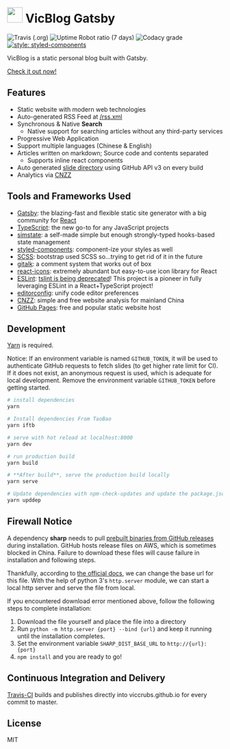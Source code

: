# <img src="./assets/logo.svg" height="36"/> VicBlog Gatsby

![Travis (.org)](https://img.shields.io/travis/vicblog/VicBlog-Gatsby?style=flat-square)
![Uptime Robot ratio (7 days)](https://img.shields.io/uptimerobot/ratio/7/m783121264-44b0baa03c3161906ebe4cea.svg?style=flat-square)
![Codacy grade](https://img.shields.io/codacy/grade/72cd7c1496d643b98404521f33b5a7ff.svg?style=flat-square)
[![style: styled-components](https://img.shields.io/badge/style-%F0%9F%92%85%20styled--components-orange.svg?colorB=daa357&colorA=db748e)](https://github.com/styled-components/styled-components)

VicBlog is a static personal blog built with Gatsby.

[Check it out now!](https://viccrubs.me)

## Features

- Static website with modern web technologies
- Auto-generated RSS Feed at [/rss.xml](https://viccrubs.me/rss.xml)
- Synchronous & Native **Search**
    - Native support for searching articles without any third-party services
- Progressive Web Application
- Support multiple languages (Chinese & English)
- Articles written on markdown; Source code and contents separated
    - Supports inline react components
- Auto generated [slide directory](https://viccrubs.me/slides) using GitHub API v3 on every build
- Analytics via [CNZZ](https://www.cnzz.com)

## Tools and Frameworks Used

- [Gatsby](https://www.gatsbyjs.org/): the blazing-fast and flexible static site generator with a big community for [React](https://facebook.github.io/react/)
- [TypeScript](https://www.typescriptlang.org/): the new go-to for any JavaScript projects
- [simstate](https://github.com/viccrubs/simstate): a self-made simple but enough strongly-typed hooks-based state management
- [styled-components](https://github.com/styled-components/styled-components): component-ize your styles as well
- [SCSS](https://sass-lang.com/): bootstrap used SCSS so...trying to get rid of it in the future
- [gitalk](https://github.com/gitalk/gitalk): a comment system that works out of box
- [react-icons](https://github.com/react-icons/react-icons): extremely abundant but easy-to-use icon library for React
- [ESLint](https://eslint.org/): [tslint is being deprecated](https://medium.com/palantir/tslint-in-2019-1a144c2317a9)! This project is a pioneer in fully leveraging ESLint in a React+TypeScript project!
- [editorconfig](https://editorconfig.org/): unify code editor preferences
- [CNZZ](https://www.cnzz.com): simple and free website analysis for mainland China
- [GitHub Pages](https://pages.github.com): free and popular static website host

## Development

[Yarn](https://yarnpkg.com/) is required.

Notice: If an environment variable is named `GITHUB_TOKEN`, it will be used to authenticate GitHub requests to fetch slides (to get higher rate limit for CI). If it does not exist, an anonymous request is used, which is adequate for local development. Remove the environment variable `GITHUB_TOKEN` before getting started.

``` bash
# install dependencies
yarn

# Install dependencies From TaoBao
yarn iftb

# serve with hot reload at localhost:8000
yarn dev

# run production build
yarn build

# **After build**, serve the production build locally
yarn serve

# Update dependencies with npm-check-updates and update the package.json
yarn upddep
```

## Firewall Notice

A dependency **sharp** needs to pull [prebuilt binaries from GitHub releases](https://github.com/lovell/sharp-libvips/releases) during installation. GitHub hosts release files on AWS, which is sometimes blocked in China. Failure to download these files will cause failure in installation and following steps.

Thankfully, according to [the official docs](http://sharp.pixelplumbing.com/en/stable/install/#pre-compiled-libvips-binaries), we can change the base url for this file. With the help of python 3's `http.server` module, we can start a local http server and serve the file from local.

If you encountered download error mentioned above, follow the following steps to complete installation:

1. Download the file yourself and place the file into a directory
2. Run `python -m http.server {port} --bind {url}` and keep it running until the installation completes.
3. Set the environment variable `SHARP_DIST_BASE_URL` to `http://{url}:{port}`
4. `npm install` and you are ready to go!


## Continuous Integration and Delivery

[Travis-CI](https://travis-ci.org) builds and publishes directly into viccrubs.github.io for every commit to master.

## License

MIT
